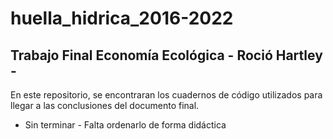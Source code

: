 # huella_hidrica_2016-2022

## Trabajo Final Economía Ecológica - Roció Hartley - 
En este repositorio, se encontraran los cuadernos de código utilizados para llegar a las conclusiones del documento final. 


- Sin terminar - Falta ordenarlo de forma didáctica
